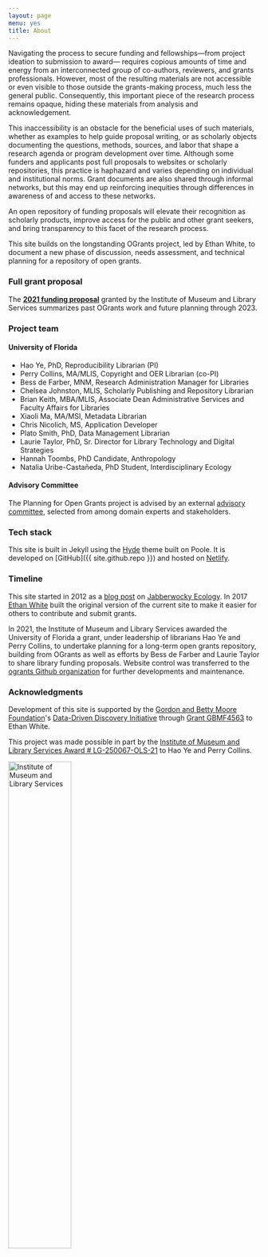 ```yaml
---
layout: page
menu: yes
title: About
---
```


Navigating the process to secure funding and fellowships—from project ideation to submission to award— requires copious amounts of time and energy from an interconnected group of co-authors, reviewers, and grants professionals. However, most of the resulting materials are not accessible or even visible to those outside the grants-making process, much less the general public. Consequently, this important piece of the research process remains opaque, hiding these materials from analysis and acknowledgement.

This inaccessibility is an obstacle for the beneficial uses of such materials, whether as examples to help guide proposal writing, or as scholarly objects documenting the questions, methods, sources, and labor that shape a research agenda or program development over time. Although some funders and applicants post full proposals to websites or scholarly repositories, this practice is haphazard and varies depending on individual and institutional norms. Grant documents are also shared through informal networks, but this may end up reinforcing inequities through differences in awareness of and access to these networks.

An open repository of funding proposals will elevate their recognition as scholarly products, improve access for the public and other grant seekers, and bring transparency to this facet of the research process. 

This site builds on the longstanding OGrants project, led by Ethan White, to document a new phase of discussion, needs assessment, and technical planning for a repository of open grants.

### Full grant proposal
The **[2021 funding proposal](https://ufdc.ufl.edu/IR00011386/00001/pdf/0)** granted by the Institute of Museum and Library Services summarizes past OGrants work and future planning through 2023.

### Project team
#### University of Florida

* Hao Ye, PhD, Reproducibility Librarian (PI)
* Perry Collins, MA/MLIS, Copyright and OER Librarian (co-PI)
* Bess de Farber, MNM, Research Administration Manager for Libraries
* Chelsea Johnston, MLIS, Scholarly Publishing and Repository Librarian
* Brian Keith, MBA/MLIS, Associate Dean Administrative Services and Faculty Affairs for Libraries
* Xiaoli Ma, MA/MSI, Metadata Librarian
* Chris Nicolich, MS, Application Developer
* Plato Smith, PhD, Data Management Librarian
* Laurie Taylor, PhD, Sr. Director for Library Technology and Digital Strategies
* Hannah Toombs, PhD Candidate, Anthropology
* Natalia Uribe-Castañeda, PhD Student, Interdisciplinary Ecology

#### Advisory Committee

The Planning for Open Grants project is advised by an external [advisory committee](advisors), selected from among domain experts and stakeholders.

### Tech stack

This site is built in Jekyll using the [Hyde](http://hyde.getpoole.com) theme built on Poole.
It is developed on [GitHub]({{ site.github.repo }}) and hosted on [Netlify](https://www.netlify.com/).

### Timeline

This site started in 2012 as a [blog post](https://jabberwocky.weecology.org/2012/08/10/a-list-of-publicly-available-grant-proposals-in-the-biological-sciences/) on [Jabberwocky Ecology](https://jabberwocky.weecology.org/). In 2017 [Ethan White](http://ethanwhite.org) built the original version of the current site to make it easier for others to contribute and submit grants.

In 2021, the Institute of Museum and Library Services awarded the University of Florida a grant, under leadership of librarians Hao Ye and Perry Collins, to undertake planning for a long-term open grants repository, building from OGrants as well as efforts by Bess de Farber and Laurie Taylor to share library funding proposals. Website control was transferred to the [ogrants Github organization](https://github.com/ogrants) for further developments and maintenance.

### Acknowledgments

Development of this site is supported by the [Gordon and Betty Moore Foundation](https://www.moore.org/)'s [Data-Driven Discovery Initiative](https://www.moore.org/initiative-strategy-detail?initiativeId=data-driven-discovery) through [Grant GBMF4563](https://www.moore.org/grant-detail?grantId=GBMF4563) to Ethan White.

This project was made possible in part by the [Institute of Museum and Library Services Award # LG-250067-OLS-21](https://www.imls.gov/grants/awarded/lg-250067-ols-21) to Hao Ye and Perry Collins. 

<img src = "assets/imls_logo_black.jpg" width = "50%" alt = "Institute of Museum and Library Services">

